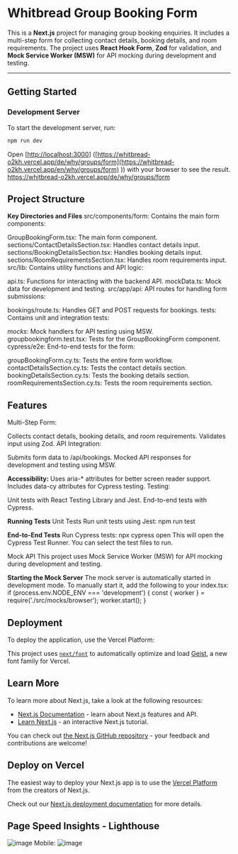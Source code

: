 # Whitbread Group Booking Form

This is a **Next.js** project for managing group booking enquiries. It includes a multi-step form for collecting contact details, booking details, and room requirements. The project uses **React Hook Form**, **Zod** for validation, and **Mock Service Worker (MSW)** for API mocking during development and testing.

---

## Getting Started

### Development Server

To start the development server, run:

```bash
npm run dev
```

Open [[http://localhost:3000](http://localhost:3000)]
([https://whitbread-o2kh.vercel.app/de/why/groups/form](https://whitbread-o2kh.vercel.app/en/why/groups/form)
)) with your browser to see the result.
https://whitbread-o2kh.vercel.app/de/why/groups/form

## **Project Structure**
**Key Directories and Files**
src/components/form: Contains the main form components:

GroupBookingForm.tsx: The main form component.
sections/ContactDetailsSection.tsx: Handles contact details input.
sections/BookingDetailsSection.tsx: Handles booking details input.
sections/RoomRequirementsSection.tsx: Handles room requirements input.
src/lib: Contains utility functions and API logic:

api.ts: Functions for interacting with the backend API.
mockData.ts: Mock data for development and testing.
src/app/api: API routes for handling form submissions:

bookings/route.ts: Handles GET and POST requests for bookings.
tests: Contains unit and integration tests:

_mocks_: Mock handlers for API testing using MSW.
groupbookingform.test.tsx: Tests for the GroupBookingForm component.
cypress/e2e: End-to-end tests for the form:

groupBookingForm.cy.ts: Tests the entire form workflow.
contactDetailsSection.cy.ts: Tests the contact details section.
bookingDetailsSection.cy.ts: Tests the booking details section.
roomRequirementsSection.cy.ts: Tests the room requirements section.

## **Features**
Multi-Step Form:

Collects contact details, booking details, and room requirements.
Validates input using Zod.
API Integration:

Submits form data to /api/bookings.
Mocked API responses for development and testing using MSW.

**Accessibility:**
Uses aria-* attributes for better screen reader support.
Includes data-cy attributes for Cypress testing.
Testing:

Unit tests with React Testing Library and Jest.
End-to-end tests with Cypress.

**Running Tests**
Unit Tests
Run unit tests using Jest:
npm run test

**End-to-End Tests**
Run Cypress tests:
npx cypress open
This will open the Cypress Test Runner. You can select the test files to run.

Mock API
This project uses Mock Service Worker (MSW) for API mocking during development and testing.

**Starting the Mock Server**
The mock server is automatically started in development mode. To manually start it, add the following to your index.tsx:
if (process.env.NODE_ENV === 'development') {
  const { worker } = require('./src/mocks/browser');
  worker.start();
}

## **Deployment**
To deploy the application, use the Vercel Platform:


This project uses [`next/font`](https://nextjs.org/docs/app/building-your-application/optimizing/fonts) to automatically optimize and load [Geist](https://vercel.com/font), a new font family for Vercel.

## Learn More

To learn more about Next.js, take a look at the following resources:

- [Next.js Documentation](https://nextjs.org/docs) - learn about Next.js features and API.
- [Learn Next.js](https://nextjs.org/learn) - an interactive Next.js tutorial.

You can check out [the Next.js GitHub repository](https://github.com/vercel/next.js) - your feedback and contributions are welcome!

## Deploy on Vercel

The easiest way to deploy your Next.js app is to use the [Vercel Platform](https://vercel.com/new?utm_medium=default-template&filter=next.js&utm_source=create-next-app&utm_campaign=create-next-app-readme) from the creators of Next.js.

Check out our [Next.js deployment documentation](https://nextjs.org/docs/app/building-your-application/deploying) for more details.

## Page Speed Insights - Lighthouse

![image](https://github.com/user-attachments/assets/71d1a4b4-e768-4282-889e-b35625076575)
Mobile: ![image](https://github.com/user-attachments/assets/ba4f5058-bd78-4d1b-bf5f-f5341b23d3b5)



